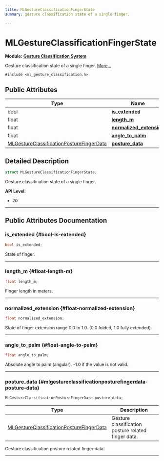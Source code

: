 ```yaml
---
title: MLGestureClassificationFingerState
summary: gesture classification state of a single finger. 

---
```


# MLGestureClassificationFingerState

**Module:** **[Gesture Classification System](/versioned_docs/version-31-Aug-2023/api-ref/api/Modules/group___gesture_classification/group___gesture_classification.md)**



Gesture classification state of a single finger.  [More...](#detailed-description)


`#include <ml_gesture_classification.h>`

## Public Attributes

| Type           | Name           |
| -------------- | -------------- |
| bool | **[is_extended](/versioned_docs/version-31-Aug-2023/api-ref/api/Modules/group___gesture_classification/struct_m_l_gesture_classification_finger_state.md#bool-is-extended)**  |
| float | **[length_m](/versioned_docs/version-31-Aug-2023/api-ref/api/Modules/group___gesture_classification/struct_m_l_gesture_classification_finger_state.md#float-length-m)**  |
| float | **[normalized_extension](/versioned_docs/version-31-Aug-2023/api-ref/api/Modules/group___gesture_classification/struct_m_l_gesture_classification_finger_state.md#float-normalized-extension)**  |
| float | **[angle_to_palm](/versioned_docs/version-31-Aug-2023/api-ref/api/Modules/group___gesture_classification/struct_m_l_gesture_classification_finger_state.md#float-angle-to-palm)**  |
| [MLGestureClassificationPostureFingerData](/versioned_docs/version-31-Aug-2023/api-ref/api/Modules/group___gesture_classification/struct_m_l_gesture_classification_posture_finger_data.md) | **[posture_data](/versioned_docs/version-31-Aug-2023/api-ref/api/Modules/group___gesture_classification/struct_m_l_gesture_classification_finger_state.md#mlgestureclassificationposturefingerdata-posture-data)**  |

## Detailed Description

```cpp
struct MLGestureClassificationFingerState;
```

Gesture classification state of a single finger. 




**API Level:**
  * 20




-----------
## Public Attributes Documentation

### is_extended {#bool-is-extended}

```cpp
bool is_extended;
```


State of finger. 





-----------

### length_m {#float-length-m}

```cpp
float length_m;
```


Finger length in meters. 





-----------

### normalized_extension {#float-normalized-extension}

```cpp
float normalized_extension;
```


State of finger extension range 0.0 to 1.0. (0.0 folded, 1.0 fully extended). 





-----------

### angle_to_palm {#float-angle-to-palm}

```cpp
float angle_to_palm;
```


Absolute angle to palm (angular). -1.0 if the value is not valid. 





-----------

### posture_data {#mlgestureclassificationposturefingerdata-posture-data}

```cpp
MLGestureClassificationPostureFingerData posture_data;
```



| Type | Description |
|--|--|
| [MLGestureClassificationPostureFingerData](/versioned_docs/version-31-Aug-2023/api-ref/api/Modules/group___gesture_classification/struct_m_l_gesture_classification_posture_finger_data.md) | Gesture classification posture related finger data.  |


Gesture classification posture related finger data. 





-----------


